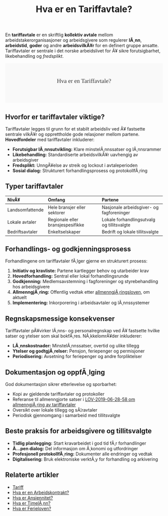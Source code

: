 ﻿---
title: "Hva er en Tariffavtale?"
meta_title: "Hva er en Tariffavtale?"
meta_description: 'En **tariffavtale** er en skriftlig **kollektiv avtale** mellom arbeidstakerorganisasjoner og arbeidsgivere som regulerer **lÃ¸nn**, **arbeidstid**, **goder** o...'
slug: tariffavtale
type: blog
layout: pages/single
---

En **tariffavtale** er en skriftlig **kollektiv avtale** mellom arbeidstakerorganisasjoner og arbeidsgivere som regulerer **lÃ¸nn**, **arbeidstid**, **goder** og andre **arbeidsvilkÃ¥r** for en definert gruppe ansatte. Tariffavtaler er sentrale i det norske arbeidslivet for Ã¥ sikre forutsigbarhet, likebehandling og *fredsplikt*.

![Illustrasjon av konseptet tariffavtale](tariffavtale-image.svg)

## Hvorfor er tariffavtaler viktige?

Tariffavtaler legges til grunn for et stabilt arbeidsliv ved Ã¥ fastsette sentrale vilkÃ¥r og opprettholde gode relasjoner mellom partene. **Hovedfordeler** med tariffavtaler inkluderer:

* **Forutsigbar lÃ¸nnsutvikling:** Klare minstelÃ¸nnssatser og lÃ¸nnsrammer
* **Likebehandling:** Standardiserte arbeidsvilkÃ¥r uavhengig av arbeidsgiver
* **Fredsplikt:** UnngÃ¥else av streik og lockout i avtaleperioden
* **Sosial dialog:** Strukturert forhandlingsprosess og protokollfÃ¸ring

## Typer tariffavtaler

| NivÃ¥            | Omfang                         | Partene                        |
|:----------------|:-------------------------------|:-------------------------------|
| Landsomfattende | Hele bransjer eller sektorer   | Nasjonale arbeidsgiver- og fagforeninger |
| Lokale avtaler  | Regionale eller bransjespesifikke | Lokale forhandlingsutvalg og tillitsvalgte |
| Bedriftsavtaler | Enkeltselskaper                | Bedrift og lokale tillitsvalgte |

## Forhandlings- og godkjenningsprosess

Forhandlingene om tariffavtaler fÃ¸lger gjerne en strukturert prosess:

1. **Initiativ og kravliste:** Partene kartlegger behov og utarbeider krav
2. **Hovedforhandling:** Sentral eller lokal forhandlingsrunde
3. **Godkjenning:** Medlemsavstemning i fagforeninger og styrebehandling hos arbeidsgivere
4. **AllmenngjÃ¸ring:** Offentlig vedtak etter [allmenngjÃ¸ringsloven](/blogs/regnskap/hva-er-allmenngjoringsloven "Hva er AllmenngjÃ¸ringsloven?"), om aktuelt
5. **Implementering:** Inkorporering i arbeidsavtaler og lÃ¸nnssystemer

## Regnskapsmessige konsekvenser

Tariffavtaler pÃ¥virker lÃ¸nns- og personalregnskap ved Ã¥ fastsette hvilke satser og ytelser som skal bokfÃ¸res. NÃ¸kkelomrÃ¥der inkluderer:

* **LÃ¸nnskostnader:** MinstelÃ¸nnssatser, overtid og ulike tillegg
* **Ytelser og godtgjÃ¸relser:** Pensjon, feriepenger og permisjoner
* **Periodisering:** Avsetning for feriepenger og andre forpliktelser

## Dokumentasjon og oppfÃ¸lging

God dokumentasjon sikrer etterlevelse og sporbarhet:

* Kopi av gjeldende tariffavtaler og protokoller
* Referanse til allmenngjorte satser i [LOV-2019-06-28-58 om allmenngjÃ¸ring av tariffavtaler](/blogs/regnskap/hva-er-allmenngjoringsloven "Hva er AllmenngjÃ¸ringsloven?")
* Oversikt over lokale tillegg og sÃ¦ravtaler
* Periodisk gjennomgang i samarbeid med tillitsvalgte

## Beste praksis for arbeidsgivere og tillitsvalgte

* **Tidlig planlegging:** Start kravarbeidet i god tid fÃ¸r forhandlinger
* **Ã…pen dialog:** Del informasjon om Ã¸konomi og utfordringer
* **Profesjonell protokollfÃ¸ring:** Dokumenter alle endringer og vedtak
* **Digitalisering:** Bruk elektroniske verktÃ¸y for forhandling og arkivering

## Relaterte artikler

* [Tariff](/blogs/regnskap/tariff "Tariff i regnskap: Oversikt, definisjon og eksempler")
* [Hva er en Arbeidskontrakt?](/blogs/regnskap/arbeidskontrakten "Hva er Arbeidskontrakten? Innhold og Krav")
* [Hva er Ansiennitet?](/blogs/regnskap/ansiennitet "Ansiennitet i Norsk Regnskap")
* [Hva er TimelÃ¸nn?](/blogs/regnskap/hva-er-timelonn "Hva er TimelÃ¸nn? Guide til TimelÃ¸nn og Overtid")
* [Hva er Ferieloven?](/blogs/regnskap/ferieloven "Hva er Ferieloven? Regler for Ferie")


